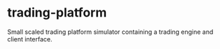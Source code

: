 # trading-platform
Small scaled trading platform simulator containing a trading engine and client interface.
